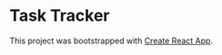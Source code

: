 # Task Tracker

This project was bootstrapped with [Create React App](https://github.com/facebook/create-react-app).
